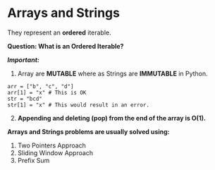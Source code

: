 # Arrays and Strings

They represent an **ordered** iterable.

**Question: What is an Ordered Iterable?**

**_Important:_**
1. Array are **MUTABLE** where as Strings are **IMMUTABLE** in Python.
```
arr = ["b", "c", "d"]
arr[1] = "x" # This is OK
str = "bcd"
str[1] = "x" # This would result in an error.
 ```
2. **Appending and deleting (pop) from the end of the array is O(1).**

**Arrays and Strings problems are usually solved using:**
1. Two Pointers Approach
2. Sliding Window Approach
3. Prefix Sum